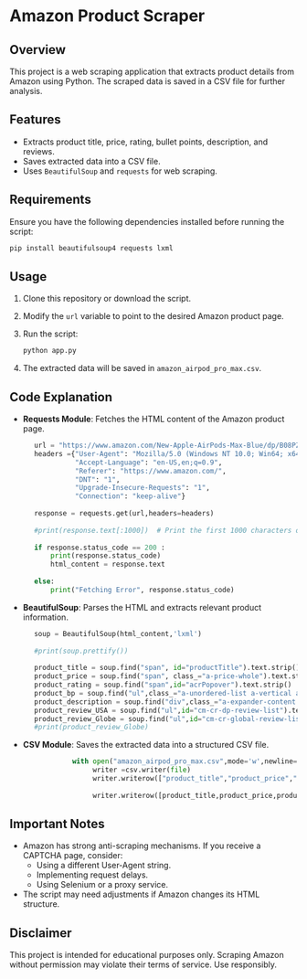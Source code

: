 # Amazon Product Scraper

## Overview
This project is a web scraping application that extracts product details from Amazon using Python. The scraped data is saved in a CSV file for further analysis.

## Features
- Extracts product title, price, rating, bullet points, description, and reviews.
- Saves extracted data into a CSV file.
- Uses `BeautifulSoup` and `requests` for web scraping.

## Requirements
Ensure you have the following dependencies installed before running the script:

```sh
pip install beautifulsoup4 requests lxml
```

## Usage
1. Clone this repository or download the script.
2. Modify the `url` variable to point to the desired Amazon product page.
3. Run the script:
   
   ```sh
   python app.py
   ```
4. The extracted data will be saved in `amazon_airpod_pro_max.csv`.

## Code Explanation
- **Requests Module**: Fetches the HTML content of the Amazon product page.

```py            
      url = "https://www.amazon.com/New-Apple-AirPods-Max-Blue/dp/B08PZJN7BD/ref=sr_1_1_sspa?crid=16VPECRWSHSU8&dib=eyJ2IjoiMSJ9.cAD_qAApnyUKwmxqHeslwy5KLVxWN5QeM4D9vx9PLtX9P9-f0xA5c0An0vT7aVmbI9ACVXckC06xo46oSSl0EHrya8enGiAlclNfEcxoKytG38imWJLQjhmMhBori20vm94LnkW5-QdMQIeQvS8DxLvYTtjhM7PksCMOozjfC-KhwaqvlcGU_YCjEzG6ovQXt62eZGx9zFk6-pl0ei4XtdieGKcW9Vc8uORYIZheTwY.9F3Lk9LaxnU6II-voUhHOzn2F8h1uHQeOitWaTO2Whg&dib_tag=se&keywords=apple%2Bairpods%2Bmax&qid=1738184134&sprefix=apple%2Bairpods%2Bmax%2Caps%2C173&sr=8-1-spons&sp_csd=d2lkZ2V0TmFtZT1zcF9hdGY&th=1"
      headers ={"User-Agent": "Mozilla/5.0 (Windows NT 10.0; Win64; x64) AppleWebKit/537.36 (KHTML, like Gecko) Chrome/132.0.0.0 Safari/537.36",
                "Accept-Language": "en-US,en;q=0.9",
                "Referer": "https://www.amazon.com/",
                "DNT": "1",
                "Upgrade-Insecure-Requests": "1",
                "Connection": "keep-alive"}
      
      response = requests.get(url,headers=headers)
      
      #print(response.text[:1000])  # Print the first 1000 characters of the HTML
      
      if response.status_code == 200 :
          print(response.status_code)
          html_content = response.text
      
      else:
          print("Fetching Error", response.status_code)
  ```    
  - **BeautifulSoup**: Parses the HTML and extracts relevant product information.
   ```py  
         soup = BeautifulSoup(html_content,'lxml')
         
         #print(soup.prettify())
         
         product_title = soup.find("span", id="productTitle").text.strip()
         product_price = soup.find("span", class_="a-price-whole").text.strip()
         product_rating = soup.find("span",id="acrPopover").text.strip()
         product_bp = soup.find("ul",class_="a-unordered-list a-vertical a-spacing-mini").text.strip()
         product_description = soup.find("div",class_="a-expander-content a-expander-section-content a-section-expander-inner").text.strip()
         product_review_USA = soup.find("ul",id="cm-cr-dp-review-list").text.strip()
         product_review_Globe = soup.find("ul",id="cm-cr-global-review-list").text.strip()
         #print(product_review_Globe)
   ```        
- **CSV Module**: Saves the extracted data into a structured CSV file. 
  ```py
              with open("amazon_airpod_pro_max.csv",mode='w',newline='',encoding='utf-8') as file:
                   writer =csv.writer(file)
                   writer.writerow(["product_title","product_price","product_rating","product_bp","product_description","product_review_USA"])
                   
                   writer.writerow([product_title,product_price,product_rating,product_bp,product_description,product_review_USA])
  ```  
## Important Notes
- Amazon has strong anti-scraping mechanisms. If you receive a CAPTCHA page, consider:
  - Using a different User-Agent string.
  - Implementing request delays.
  - Using Selenium or a proxy service.
- The script may need adjustments if Amazon changes its HTML structure.

## Disclaimer
This project is intended for educational purposes only. Scraping Amazon without permission may violate their terms of service. Use responsibly.


